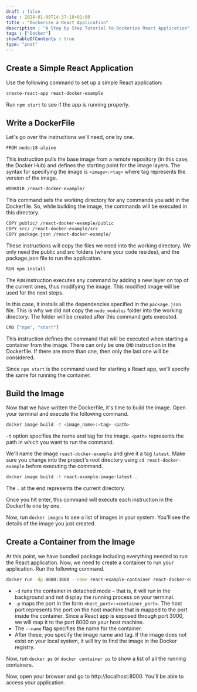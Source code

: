```yaml
--- 
draft : false
date : 2024-01-09T14:37:18+01:00
title : "Dockerize a React Application"
description : "A Step by Step Tutorial to Dockerize React Application"
tags : ["Docker"]
showTableOfContents : true
type: "post"
---
```


## Create a Simple React Application

Use the following command to set up a simple React application:
```bash
create-react-app react-docker-example
```
Run `npm start` to see if the app is running properly.

## Write a DockerFile

Let's go over the instructions we'll need, one by one.
```bash
FROM node:18-alpine
```

This instruction pulls the base image from a remote repository (in this case, the Docker Hub) and defines the starting point for the image layers. The syntax for specifying the image is `<image>:<tag>` where tag represents the version of the image.

```bash
WORKDIR /react-docker-example/
```
This command sets the working directory for any commands you add in the Dockerfile. So, while building the image, the commands will be executed in this directory.

```bash
COPY public/ /react-docker-example/public
COPY src/ /react-docker-example/src
COPY package.json /react-docker-example/
```
These instructions will copy the files we need into the working directory. We only need the public and src folders (where your code resides), and the package.json file to run the application.

```bash
RUN npm install
```
The `RUN` instruction executes any command by adding a new layer on top of the current ones, thus modifying the image. This modified image will be used for the next steps.

In this case, it installs all the dependencies specified in the `package.json` file. This is why we did not copy the `node_modules` folder into the working directory. The folder will be created after this command gets executed.

```bash
CMD ["npm", "start"]
```
This instruction defines the command that will be executed when starting a container from the image. There can only be one `CMD` instruction in the Dockerfile. If there are more than one, then only the last one will be considered.

Since `npm start` is the command used for starting a React app, we'll specify the same for running the container.

## Build the Image
Now that we have written the Dockerfile, it's time to build the image. Open your terminal and execute the following command.

```bash
docker image build -t <image_name>:<tag> <path>
```
`-t` option specifies the name and tag for the image. `<path>` represents the path in which you want to run the command.

We'll name the image `react-docker-example` and give it a tag `latest`. Make sure you change into the project's root directory using `cd react-docker-example` before executing the command.
```bash
docker image build -t react-example-image:latest .
```
The `.` at the end represents the current directory.

Once you hit enter, this command will execute each instruction in the Dockerfile one by one.

Now, run `docker images` to see a list of images in your system. You'll see the details of the image you just created.

## Create a Container from the Image  

At this point, we have bundled package including everything needed to run the React application. Now, we need to create a container to run your application. Run the following command.

```bash
docker run -dp 8000:3000 --name react-example-container react-docker-example:latest
```
* `-d` runs the container in detached mode – that is, it will run in the background and not display the running process on your terminal.
* `-p` maps the port in the form `<host_port>:<container_port>`. The host port represents the port on the host machine that is mapped to the port inside the container. Since a React app is exposed through port 3000, we will map it to the port 8000 on your host machine.
* The `--name` flag specifies the name for the container.
* After these, you specify the image name and tag. If the image does not exist on your local system, it will try to find the image in the Docker registry.

Now, run `docker ps` or `docker container ps` to show a list of all the running containers.

Now, open your browser and go to http://localhost:8000. You'll be able to access your application.
